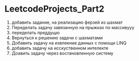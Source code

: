 # LeetcodeProjects_Part2
1) добавить задание, на реализацию ферзей из шахмат
2) Переделать задачу завязанную на прыжках по массивууу
3) переделать преддущю
4) Вернуться к решению задачи с шахматами
5) Добавить задачу на извлеение данных с помощи LINQ
6) добавить задачу на исскуственном интелекте
7) Доавить задачу через востановленную систему
